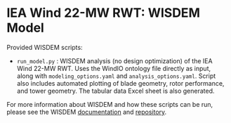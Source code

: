 # IEA Wind 22-MW RWT: WISDEM Model

Provided WISDEM scripts:

 * `run_model.py` : WISDEM analysis (no design optimization) of the IEA Wind 22-MW RWT.  Uses the WindIO ontology file directly as input, along with `modeling_options.yaml` and `analysis_options.yaml`. Script also includes automated plotting of blade geometry, rotor performance, and tower geometry.  The tabular data Excel sheet is also generated.
  
For more information about WISDEM and how these scripts can be run, please see the WISDEM [documentation](https://wisdem.readthedocs.io) and [repository](https://github.com/WISDEM/WISDEM).

